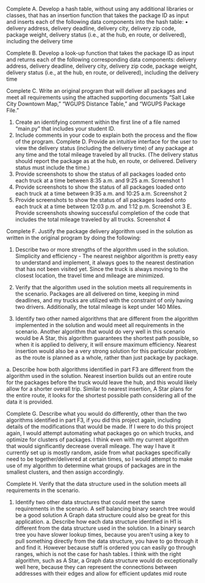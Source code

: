 Complete
A.  Develop a hash table, without using any additional libraries or classes, that has an insertion function that takes the package ID as input and inserts each of the following data components into the hash table:
•   delivery address, delivery deadline, delivery city, delivery zip code, package weight, delivery status (i.e., at the hub, en route, or delivered), including the delivery time

Complete
B.  Develop a look-up function that takes the package ID as input and returns each of the following corresponding data components:
delivery address, delivery deadline, delivery city, delivery zip code, package weight, delivery status (i.e., at the hub, en route, or delivered), including the delivery time

Complete
C.  Write an original program that will deliver all packages and meet all requirements using the attached supporting documents “Salt Lake City Downtown Map,” “WGUPS Distance Table,” and “WGUPS Package File.”
1.  Create an identifying comment within the first line of a file named “main.py” that includes your student ID.
2.  Include comments in your code to explain both the process and the flow of the program.
Complete
D.  Provide an intuitive interface for the user to view the delivery status (including the delivery time) of any package at any time and the total mileage traveled by all trucks. (The delivery status should report the package as at the hub, en route, or delivered. Delivery status must include the time.)
1. Provide screenshots to show the status of all packages loaded onto each truck at a time between 8:35 a.m. and 9:25 a.m.
Screenshot 1
2.  Provide screenshots to show the status of all packages loaded onto each truck at a time between 9:35 a.m. and 10:25 a.m.
Screenshot 2
3.  Provide screenshots to show the status of all packages loaded onto each truck at a time between 12:03 p.m. and 1:12 p.m.
Screenshot 3
E.  Provide screenshots showing successful completion of the code that includes the total mileage traveled by all trucks.
Screenshot 4

Complete
F.  Justify the package delivery algorithm used in the solution as written in the original program by doing the following:
1.  Describe two or more strengths of the algorithm used in the solution.
Simplicity and efficiency - The nearest neighbor algorithm is pretty easy to understand and implement, it always goes to the nearest destination that has not been visited yet.
Since the truck is always moving to the closest location, the travel time and mileage are minimized.

2.  Verify that the algorithm used in the solution meets all requirements in the scenario.
Packages are all delivered on time, keeping in mind deadlines, and my trucks are utilized with the constraint of only having two drivers. Additionally, the total mileage is kept under 140 Miles.

3.  Identify two other named algorithms that are different from the algorithm implemented in the solution and would meet all requirements in the scenario.
Another algorithm that would do very well in this scenario would be A Star, this algorithm guarantees the shortest path possible, so when it is applied to delivery, it will ensure maximum efficiency.
Nearest insertion would also be a very strong solution for this particular problem, as the route is planned as a whole, rather than just package by package.

a.  Describe how both algorithms identified in part F3 are different from the algorithm used in the solution.
Nearest insertion builds out an entire route for the packages before the truck would leave the hub, and this would likely allow for a shorter overall trip.
Similar to nearest insertion, A Star plans for the entire route, it looks for the shortest possible path considering all of the data it is provided.

Complete
G.  Describe what you would do differently, other than the two algorithms identified in part F3, if you did this project again, including details of the modifications that would be made.
If I were to do this project again, I would attempt automating what packages go on which trucks, and optimize for clusters of packages. I think even with my current algorithm that would significantly decrease overall mileage.
The way I have it currently set up is mostly random, aside from what packages specifically need to be together/delivered at certain times, so I would attempt to make use of my algorithm to determine what groups of packages are in the smallest clusters,
and then assign accordingly.

Complete
H.  Verify that the data structure used in the solution meets all requirements in the scenario.
1.  Identify two other data structures that could meet the same requirements in the scenario.
A self balancing binary search tree would be a good solution
A Graph data structure could also be great for this application.
a.  Describe how each data structure identified in H1 is different from the data structure used in the solution.
In a binary search tree you have slower lookup times, because you aren't using a key to pull something directly from the data structure, you have to go through it and find it. However because stuff is ordered you can easily go through ranges, which is not the case for hash tables.
I think with the right algorithm, such as A Star, a Graph data structure would do exceptionally well here, because they can represent the connections between addresses with their edges and allow for efficient updates mid route
